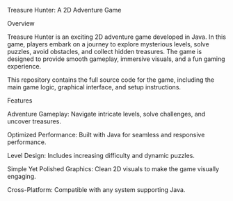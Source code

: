 Treasure Hunter: A 2D Adventure Game

Overview

Treasure Hunter is an exciting 2D adventure game developed in Java. In this game, players embark on a journey to explore mysterious levels, solve puzzles, avoid obstacles, and collect hidden treasures. The game is designed to provide smooth gameplay, immersive visuals, and a fun gaming experience.

This repository contains the full source code for the game, including the main game logic, graphical interface, and setup instructions.

Features

Adventure Gameplay: Navigate intricate levels, solve challenges, and uncover treasures.

Optimized Performance: Built with Java for seamless and responsive performance.

Level Design: Includes increasing difficulty and dynamic puzzles.

Simple Yet Polished Graphics: Clean 2D visuals to make the game visually engaging.

Cross-Platform: Compatible with any system supporting Java.
